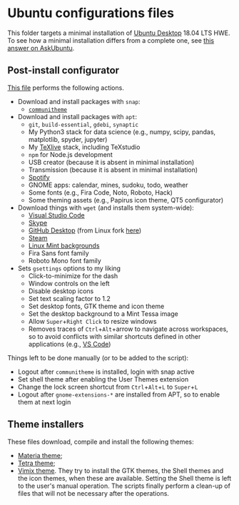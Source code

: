 # Ubuntu configurations files

This folder targets a minimal installation of [Ubuntu Desktop](https://www.ubuntu.com/desktop) 18.04 LTS HWE.
To see how a minimal installation differs from a complete one, see [this answer on AskUbuntu](https://askubuntu.com/a/1036557).


## Post-install configurator

[This file](./post_install.sh) performs the following actions.

- Download and install packages with `snap`:
	- [`communitheme`](https://snapcraft.io/communitheme)
- Download and install packages with `apt`:
	- `git`, `build-essential`, `gdebi`, `synaptic`
	- My Python3 stack for data science (e.g., numpy, scipy, pandas, matplotlib, spyder, jupyter)
	- My [TeXlive](https://tug.org/texlive/) stack, including TeXstudio
	- `npm` for Node.js development
	- USB creator (because it is absent in minimal installation)
	- Transmission (because it is absent in minimal installation)
	- [Spotify](https://www.spotify.com/download/linux/)
	- GNOME apps: calendar, mines, sudoku, todo, weather
	- Some fonts (e.g., Fira Code, Noto, Roboto, Hack)
	- Some theming assets (e.g., Papirus icon theme, QT5 configurator)
- Download things with `wget` (and installs them system-wide):
	- [Visual Studio Code](https://code.visualstudio.com/)
	- [Skype](https://www.skype.com/en/get-skype/)
	- [GitHub Desktop](https://desktop.github.com/) (from Linux fork [here](https://github.com/shiftkey/desktop/))
	- [Steam](https://store.steampowered.com/about/)
	- [Linux Mint backgrounds](http://packages.linuxmint.com/list.php?release=Tessa#main)
	- Fira Sans font family
	- Roboto Mono font family
- Sets `gsettings` options to my liking
	- Click-to-minimize for the dash
	- Window controls on the left
	- Disable desktop icons
	- Set text scaling factor to 1.2
	- Set desktop fonts, GTK theme and icon theme
	- Set the desktop background to a Mint Tessa image
	- Allow `Super`+`Right Click` to resize windows
	- Removes traces of `Ctrl`+`Alt`+arrow to navigate across workspaces, so to avoid conflicts with similar shortcuts defined in other applications (e.g., [VS Code](https://github.com/Microsoft/vscode/issues/509))


Things left to be done manually (or to be added to the script):

- Logout after `communitheme` is installed, login with snap active
- Set shell theme after enabling the User Themes extension
- Change the lock screen shortcut from `Ctrl`+`Alt`+`L` to `Super`+`L`
- Logout after `gnome-extensions-*` are installed from APT, so to enable them at next login


## Theme installers

These files download, compile and install the following themes:
- [Materia theme](https://github.com/nana-4/materia-theme);
- [Tetra theme](https://github.com/hrdwrrsk/tetra-gtk-theme);
- [Vimix theme](https://github.com/vinceliuice/vimix-gtk-themes).
They try to install the GTK themes, the Shell themes and the icon themes, when these are available.
Setting the Shell theme is left to the user's manual operation.
The scripts finally perform a clean-up of files that will not be necessary after the operations.
